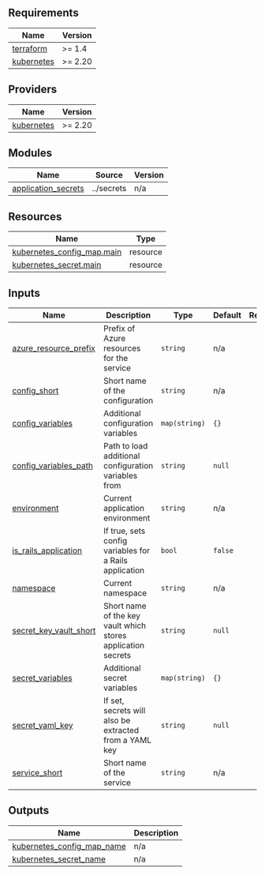 ## Requirements

| Name | Version |
|------|---------|
| <a name="requirement_terraform"></a> [terraform](#requirement\_terraform) | >= 1.4 |
| <a name="requirement_kubernetes"></a> [kubernetes](#requirement\_kubernetes) | >= 2.20 |

## Providers

| Name | Version |
|------|---------|
| <a name="provider_kubernetes"></a> [kubernetes](#provider\_kubernetes) | >= 2.20 |

## Modules

| Name | Source | Version |
|------|--------|---------|
| <a name="module_application_secrets"></a> [application\_secrets](#module\_application\_secrets) | ../secrets | n/a |

## Resources

| Name | Type |
|------|------|
| [kubernetes_config_map.main](https://registry.terraform.io/providers/hashicorp/kubernetes/latest/docs/resources/config_map) | resource |
| [kubernetes_secret.main](https://registry.terraform.io/providers/hashicorp/kubernetes/latest/docs/resources/secret) | resource |

## Inputs

| Name | Description | Type | Default | Required |
|------|-------------|------|---------|:--------:|
| <a name="input_azure_resource_prefix"></a> [azure\_resource\_prefix](#input\_azure\_resource\_prefix) | Prefix of Azure resources for the service | `string` | n/a | yes |
| <a name="input_config_short"></a> [config\_short](#input\_config\_short) | Short name of the configuration | `string` | n/a | yes |
| <a name="input_config_variables"></a> [config\_variables](#input\_config\_variables) | Additional configuration variables | `map(string)` | `{}` | no |
| <a name="input_config_variables_path"></a> [config\_variables\_path](#input\_config\_variables\_path) | Path to load additional configuration variables from | `string` | `null` | no |
| <a name="input_environment"></a> [environment](#input\_environment) | Current application environment | `string` | n/a | yes |
| <a name="input_is_rails_application"></a> [is\_rails\_application](#input\_is\_rails\_application) | If true, sets config variables for a Rails application | `bool` | `false` | no |
| <a name="input_namespace"></a> [namespace](#input\_namespace) | Current namespace | `string` | n/a | yes |
| <a name="input_secret_key_vault_short"></a> [secret\_key\_vault\_short](#input\_secret\_key\_vault\_short) | Short name of the key vault which stores application secrets | `string` | `null` | no |
| <a name="input_secret_variables"></a> [secret\_variables](#input\_secret\_variables) | Additional secret variables | `map(string)` | `{}` | no |
| <a name="input_secret_yaml_key"></a> [secret\_yaml\_key](#input\_secret\_yaml\_key) | If set, secrets will also be extracted from a YAML key | `string` | `null` | no |
| <a name="input_service_short"></a> [service\_short](#input\_service\_short) | Short name of the service | `string` | n/a | yes |

## Outputs

| Name | Description |
|------|-------------|
| <a name="output_kubernetes_config_map_name"></a> [kubernetes\_config\_map\_name](#output\_kubernetes\_config\_map\_name) | n/a |
| <a name="output_kubernetes_secret_name"></a> [kubernetes\_secret\_name](#output\_kubernetes\_secret\_name) | n/a |
